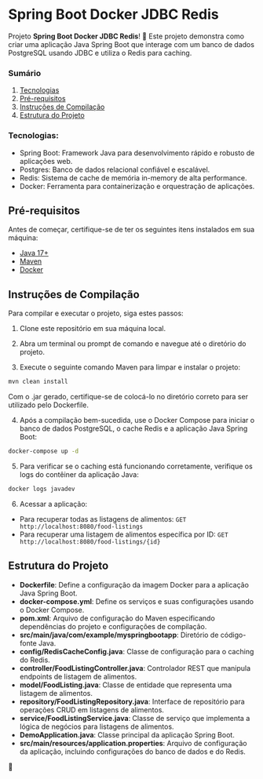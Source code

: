 # Spring Boot Docker JDBC Redis

Projeto **Spring Boot Docker JDBC Redis**! 🌟
Este projeto demonstra como criar uma aplicação Java Spring Boot que interage com um banco de dados PostgreSQL usando JDBC e utiliza o Redis para caching.

### Sumário
1. [Tecnologias](#tecnologias)
2. [Pré-requisitos](#pré-requisitos)
3. [Instruções de Compilação](#instruções-de-compilação)
4. [Estrutura do Projeto](#estrutura-do-projeto)

### Tecnologias:

- Spring Boot: Framework Java para desenvolvimento rápido e robusto de aplicações web.
- Postgres: Banco de dados relacional confiável e escalável.
- Redis: Sistema de cache de memória in-memory de alta performance.
- Docker: Ferramenta para containerização e orquestração de aplicações.

## Pré-requisitos

Antes de começar, certifique-se de ter os seguintes itens instalados em sua máquina:
- [Java 17+](https://www.java.com/pt-BR/download/)
- [Maven](https://maven.apache.org/download.cgi)
- [Docker](https://www.docker.com/get-started)

## Instruções de Compilação

Para compilar e executar o projeto, siga estes passos:

1. Clone este repositório em sua máquina local.

2. Abra um terminal ou prompt de comando e navegue até o diretório do projeto.

3. Execute o seguinte comando Maven para limpar e instalar o projeto:

```sh
mvn clean install
```

Com o .jar gerado, certifique-se de colocá-lo no diretório correto para ser utilizado pelo Dockerfile.

4. Após a compilação bem-sucedida, use o Docker Compose para iniciar o banco de dados PostgreSQL, o cache Redis e a aplicação Java Spring Boot:

```sh
docker-compose up -d
```

5. Para verificar se o caching está funcionando corretamente, verifique os logs do contêiner da aplicação Java:

```sh
docker logs javadev
```

6. Acessar a aplicação:

- Para recuperar todas as listagens de alimentos: `GET  http://localhost:8080/food-listings`
- Para recuperar uma listagem de alimentos específica por ID: `GET  http://localhost:8080/food-listings/{id}`

## Estrutura do Projeto

- **Dockerfile**: Define a configuração da imagem Docker para a aplicação Java Spring Boot.
- **docker-compose.yml**: Define os serviços e suas configurações usando o Docker Compose.
- **pom.xml**: Arquivo de configuração do Maven especificando dependências do projeto e configurações de compilação.
- **src/main/java/com/example/myspringbootapp**: Diretório de código-fonte Java.
- **config/RedisCacheConfig.java**: Classe de configuração para o caching do Redis.
- **controller/FoodListingController.java**: Controlador REST que manipula endpoints de listagem de alimentos.
- **model/FoodListing.java**: Classe de entidade que representa uma listagem de alimentos.
- **repository/FoodListingRepository.java**: Interface de repositório para operações CRUD em listagens de alimentos.
- **service/FoodListingService.java**: Classe de serviço que implementa a lógica de negócios para listagens de alimentos.
- **DemoApplication.java**: Classe principal da aplicação Spring Boot.
- **src/main/resources/application.properties**: Arquivo de configuração da aplicação, incluindo configurações do banco de dados e do Redis.

🚀
